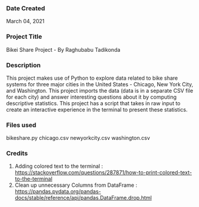 
### Date Created 
 March 04, 2021

### Project Title 
 Bikei Share Project - By Raghubabu Tadikonda

### Description
 This project makes use of Python to explore data related to bike share systems for three major cities in the United States -
 Chicago, New York City, and Washington. This project imports the data (data is in a separate CSV file for each city) and answer
 interesting questions about it by computing descriptive statistics. This project has a script that takes in raw input to create 
 an interactive experience in the terminal to present these statistics.

### Files used
bikeshare.py
chicago.csv
newyorkcity.csv
washington.csv

### Credits
 1) Adding colored text to the terminal : https://stackoverflow.com/questions/287871/how-to-print-colored-text-to-the-terminal
 2) Clean up unnecessary Columns from DataFrame : https://pandas.pydata.org/pandas-docs/stable/reference/api/pandas.DataFrame.drop.html
